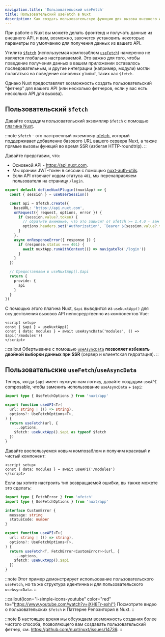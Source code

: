 ```yaml
---
navigation.title: 'Пользовательский useFetch'
title: Пользовательский useFetch в Nuxt
description: Как создать пользовательскую функцию для вызова внешнего API в Nuxt 3.
---
```


При работе с Nuxt вы можете делать фронтенд и получать данные из внешнего API, и вам, возможно, захочется установить некоторые параметры по умолчанию для получения данных из вашего API.

Утилита [`$fetch`](/docs/api/utils/dollarfetch) (используемая композаблом [`useFetch`](/docs/api/composables/use-fetch)) намеренно не является глобально настраиваемой. Это важно для того, чтобы поведение получения данных в вашем приложении оставалось последовательным, и другие интеграции (например, модули) могли полагаться на поведение основных утилит, таких как `$fetch`.

Однако Nuxt предоставляет возможность создать пользовательский "фетчер" для вашего API (или несколько фетчеров, если у вас есть несколько API для вызова).

## Пользовательский `$fetch`

Давайте создадим пользовательский экземпляр `$fetch` с помощью [плагина Nuxt](/docs/guide/directory-structure/plugins).

::note
`$fetch` - это настроенный экземпляр [ofetch](https://github.com/unjs/ofetch), который поддерживает добавление базового URL вашего сервера Nuxt, а также прямые вызовы функций во время SSR (избегая HTTP-roundtrip).
::

Давайте представим, что:
- Основной API - https://api.nuxt.com.
- Мы храним JWT-токен в сессии с помощью [nuxt-auth-utils](https://github.com/atinux/nuxt-auth-utils).
- Если API отвечает кодом статуса `401`, мы перенаправляем пользователя на страницу `/login`.

```ts [plugins/api.ts]
export default defineNuxtPlugin((nuxtApp) => {
  const { session } = useUserSession()

  const api = $fetch.create({
    baseURL: 'https://api.nuxt.com',
    onRequest({ request, options, error }) {
      if (session.value?.token) {
        // обратите внимание, что это зависит от ofetch >= 1.4.0 - вам может потребоваться обновить lockfile
        options.headers.set('Authorization', `Bearer ${session.value?.token}`)
      }
    },
    async onResponseError({ response }) {
      if (response.status === 401) {
        await nuxtApp.runWithContext(() => navigateTo('/login'))
      }
    }
  })

  // Предоставляем в useNuxtApp().$api
  return {
    provide: {
      api
    }
  }
})
```

С помощью этого плагина Nuxt, `$api` выводится из `useNuxtApp()` для осуществления вызовов API непосредственно из компонентов Vue:

```vue [app.vue]
<script setup>
const { $api } = useNuxtApp()
const { data: modules } = await useAsyncData('modules', () => $api('/modules'))
</script>
```

::callout
Обертывание с помощью [`useAsyncData`](/docs/api/composables/use-async-data) **позволяет избежать двойной выборки данных при SSR** (сервер и клиентская гидратация).
::

## Пользовательские `useFetch`/`useAsyncData`

Теперь, когда `$api` имеет нужную нам логику, давайте создадим `useAPI` composable, чтобы заменить использование `useAsyncData` + `$api`:

```ts [composables/useAPI.ts]
import type { UseFetchOptions } from 'nuxt/app'

export function useAPI<T>(
  url: string | (() => string),
  options?: UseFetchOptions<T>,
) {
  return useFetch(url, {
    ...options,
    $fetch: useNuxtApp().$api as typeof $fetch
  })
}
```

Давайте воспользуемся новым композаблом и получим красивый и чистый компонент:

```vue [app.vue]
<script setup>
const { data: modules } = await useAPI('/modules')
</script>
```

Если вы хотите настроить тип возвращаемой ошибки, вы также можете это сделать:

```ts
import type { FetchError } from 'ofetch'
import type { UseFetchOptions } from 'nuxt/app'

interface CustomError {
  message: string
  statusCode: number
}

export function useAPI<T>(
  url: string | (() => string),
  options?: UseFetchOptions<T>,
) {
  return useFetch<T, FetchError<CustomError>>(url, {
    ...options,
    $fetch: useNuxtApp().$api
  })
}
```

::note
Этот пример демонстрирует использование пользовательского `useFetch`, но та же структура идентична и для пользовательского `useAsyncData`.
::

::callout{icon="i-simple-icons-youtube" color="red" to="https://www.youtube.com/watch?v=jXH8Tr-exhI"}
Посмотрите видео о пользовательских `$fetch` и Паттерне Репозитория в Nuxt.
::

::note
В настоящее время мы обсуждаем возможность создания более чистого способа, позволяющего вам создавать пользовательский фетчер, см. https://github.com/nuxt/nuxt/issues/14736.
::
